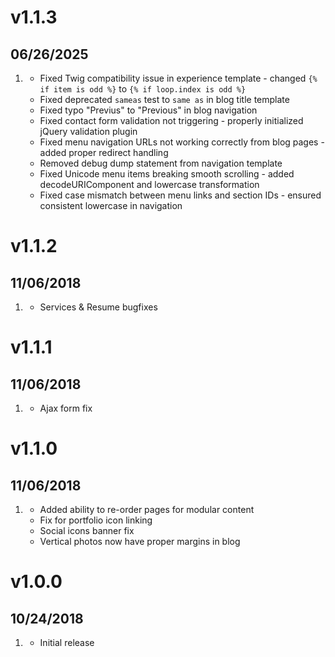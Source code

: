 # v1.1.3
##  06/26/2025

1. [](#bugfix)
    * Fixed Twig compatibility issue in experience template - changed `{% if item is odd %}` to `{% if loop.index is odd %}`
    * Fixed deprecated `sameas` test to `same as` in blog title template
    * Fixed typo "Previus" to "Previous" in blog navigation
    * Fixed contact form validation not triggering - properly initialized jQuery validation plugin
    * Fixed menu navigation URLs not working correctly from blog pages - added proper redirect handling
    * Removed debug dump statement from navigation template
    * Fixed Unicode menu items breaking smooth scrolling - added decodeURIComponent and lowercase transformation
    * Fixed case mismatch between menu links and section IDs - ensured consistent lowercase in navigation

# v1.1.2
##  11/06/2018

1. [](#new)
    * Services & Resume bugfixes
# v1.1.1
##  11/06/2018

1. [](#new)
    * Ajax form fix
# v1.1.0
##  11/06/2018

1. [](#new)
    * Added ability to re-order pages for modular content
    * Fix for portfolio icon linking
    * Social icons banner fix
    * Vertical photos now have proper margins in blog

# v1.0.0
##  10/24/2018

1. [](#new)
    * Initial release
